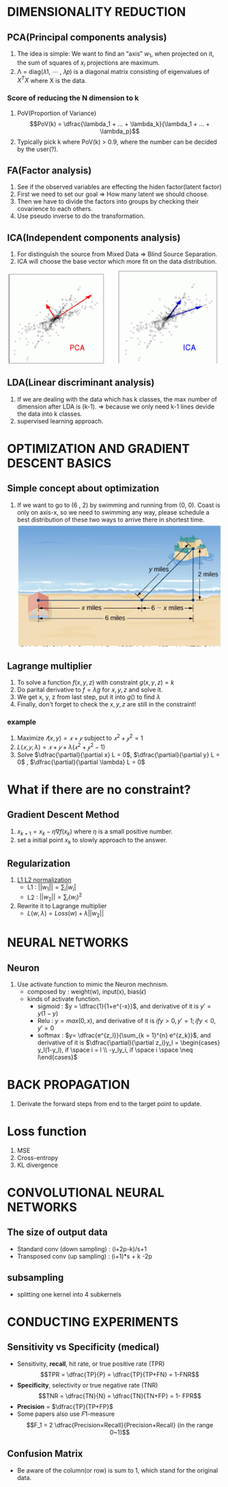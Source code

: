 # DIMENSIONALITY REDUCTION
## PCA(Principal components analysis)
1. The idea is simple: We want to find an “axis” $w_1$, when projected on it, the sum of squares of $x_i$ projections are maximum.
2. Λ = diag(𝜆1, ⋯ , 𝜆𝑝) is a diagonal matrix consisting
of eigenvalues of $X^TX$ where X is the data.

### Score of reducing the N dimension to k
1. PoV(Proportion of Variance) $$PoV(k) = \dfrac{\lambda_1 + ... + \lambda_k}{\lambda_1 + ... + \lambda_p}$$
2. Typically pick k where PoV(k) > 0.9, where the number can be decided by the user(?).

## FA(Factor analysis)
1. See if the observed variables are effecting the hiden factor(latent factor)
2. First we need to set our goal => How many latent we should choose.
3. Then we have to divide the factors into groups by checking their covarience to each others.
4. Use pseudo inverse to do the transformation.

## ICA(Independent components analysis)
1. For distinguish the source from Mixed Data => Blind Source Separation.
2. ICA will choose the base vector which more fit on the data distribution.

![](./media/ICA_vs_PCA.png)

## LDA(Linear discriminant analysis)
1. If we are dealing with the data which has k classes, the max number of dimension after LDA is (k-1). => because we only need k-1 lines devide the data into k classes.
2. supervised learning approach.

# OPTIMIZATION AND GRADIENT DESCENT BASICS
## Simple concept about optimization
1. If we want to go to (6 , 2) by swimming and running from (0, 0). Coast is only on axis-x, so we need to swimming any way, please schedule a best distribution of these two ways to arrive there in shortest time.
![](./media/coast-to-island-problem.png)
## Lagrange multiplier
1. To solve a function $f(x, y, z)$ with constraint $g(x,y, z)=k$ 
2. Do parital derivative to $f = \lambda g$ for $x, y , z$ and solve it.
3. We get x, y, z from last step, put it into $g()$ to find $\lambda$
4. Finally, don't forget to check the $x, y,z$ are still in the constraint!  
### example
1. Maximize $𝑓(x, y) = 𝑥 + 𝑦$ subject to $𝑥^2 + 𝑦 ^2 = 1$
2. $L(𝑥, 𝑦, \lambda) = 𝑥 + 𝑦 + \lambda(𝑥^2 + 𝑦^2 − 1)$
3. Solve $\dfrac{\partial}{\partial x} L = 0$, $\dfrac{\partial}{\partial y} L = 0$ , $\dfrac{\partial}{\partial \lambda} L = 0$
# What if there are no constraint?
## Gradient Descent Method
1. $x_{k+1} = x_{k} - \eta \nabla f(x_k)$ where $\eta$  is a small positive number.
2. set a initial point $x_k$ to slowly approach to the answer.

## Regularization
1. [L1 L2 normalization](https://hackmd.io/@kk6333/BkIDyLikj)
    * L1 : $||w_1|| = \sum_{i} |w_i|$
    * L2 : $||w_2|| = \sum_{i} (w_i)^{2}$
2. Rewrite it to Lagrange multiplier
    * $L(w, \lambda) = Loss(w) + \lambda ||w_2||$ 

# NEURAL NETWORKS
## Neuron
1. Use activate function to mimic the Neuron mechnism.
    * composed by : weight(w), input(x), bias($\epsilon$)
    * kinds of activate function.
        * sigmoid : $y = \dfrac{1}{1+e^{-x}}$, and derivative of it is $y\prime = y(1-y)$
        * Relu : $y = max(0, x)$, and derivative of it is $if y>0, y\prime = 1 ; if y<0, y\prime = 0$
        * softmax : $y= \dfrac{e^{z_l}}{\sum_{k = 1}^{n} e^{z_k}}$, and derivative of it is $\dfrac{\partial}{\partial z_i}y_l = \begin{cases} y_l(1-y_l), if \space i = l \\ 
    -y_ly_i, if \space i \space \neq l\end{cases}$


# BACK PROPAGATION
1. Derivate the forward steps from end to the target point to update.

# Loss function
1. MSE
2. Cross-entropy 
3. KL divergence

# CONVOLUTIONAL NEURAL NETWORKS
## The size of output data
* Standard conv (down sampling) : (i+2p-k)/s+1
* Transposed conv (up sampling) : (i+1)*s + k -2p
## subsampling
* splitting one kernel into 4 subkernels
 
# CONDUCTING EXPERIMENTS
## Sensitivity vs Specificity (medical)
* Sensitivity, **recall**, hit rate, or true positive rate (TPR) $$TPR = \dfrac{TP}{P} = \dfrac{TP}{TP+FN} = 1-FNR$$
* **Specificity**, selectivity or true negative rate (TNR) $$TNR = \dfrac{TN}{N} = \dfrac{TN}{TN+FP} = 1- FPR$$
* **Precision** = $\dfrac{TP}{TP+FP}$
* Some papers also use 𝐹1-measure $$F_1 = 2 \dfrac{Precision×Recall}{Precision+Recall} (in the range 0~1)$$
## Confusion Matrix
* Be aware of the column(or row) is sum to 1, which stand for the original data.
 
<script type="text/javascript" src="http://cdn.mathjax.org/mathjax/latest/MathJax.js?config=TeX-AMS-MML_HTMLorMML"></script>
<script type="text/x-mathjax-config">
    MathJax.Hub.Config({
         tex2jax: {inlineMath: [['$', '$'], ]}, messageStyle: "none" 
         });
</script>